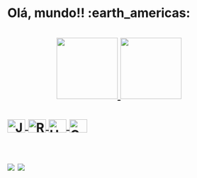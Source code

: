 <div >
<h1> Olá, mundo!! :earth_americas: <h1>
<div align="end">
</div>


<div align="center">
  <a href="https://github.com/letcambui">
  <img height="138em" src="https://github-readme-stats.vercel.app/api?username=letcambui&hide=stars,prs,contribs&show_icons=true&theme=buefy&include_all_commits=true&count_private=true"/>
  <img height="138em" src="https://github-readme-stats.vercel.app/api/top-langs/?username=letcambui&layout=compact&langs_count=7&theme=buefy"/>
</div>

<div style="display: inline_block"><br>
  <img align="center" alt="Js" height="30" width="40" src="https://cdn.jsdelivr.net/gh/devicons/devicon/icons/javascript/javascript-plain.svg">
  <img align="center" alt="React" height="30" width="40" src="https://cdn.jsdelivr.net/gh/devicons/devicon/icons/react/react-original.svg">
  <img align="center" alt="HTML" height="30" width="40" src="https://cdn.jsdelivr.net/gh/devicons/devicon/icons/html5/html5-plain.svg">
  <img align="center" alt="CSS" height="30" width="40" src="https://cdn.jsdelivr.net/gh/devicons/devicon/icons/css3/css3-plain.svg">
 </div>
  
 ##
 
 <div>
   <a href="https://instagram.com/leticiacambui_" target="_blank"> <img src="https://img.shields.io/badge/Instagram-E4405F?style=for-the-badge&logo=instagram&logoColor=white"/></a>
   <a href="https://www.linkedin.com/in/leticia-cambui-m/" target="_blank"> <img src="https://img.shields.io/badge/LinkedIn-0077B5?style=for-the-badge&logo=linkedin&logoColor=white" target="_blank"/></a>
   
 
 </div>
  
 
 </div>
